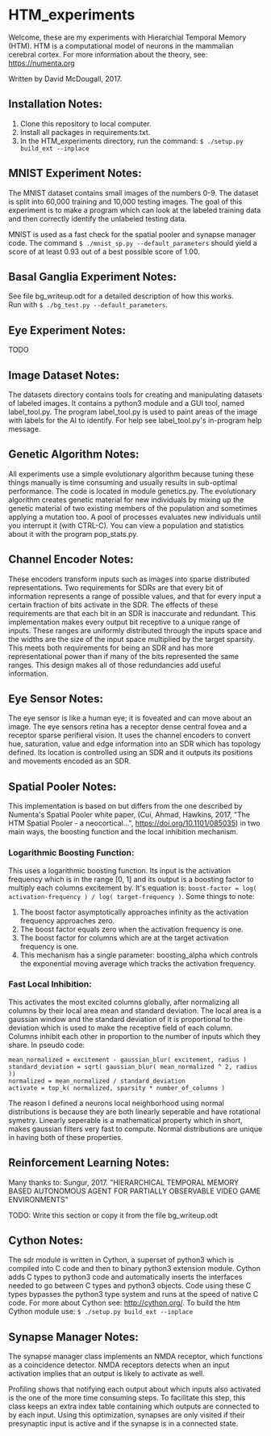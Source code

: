 # HTM_experiments

Welcome, these are my experiments with Hierarchial Temporal Memory (HTM).  HTM
is a computational model of neurons in the mammalian cerebral cortex.  For more
information about the theory, see: https://numenta.org

Written by David McDougall, 2017.

## Installation Notes:
1) Clone this repository to local computer.
2) Install all packages in requirements.txt.
3) In the HTM_experiments directory, run the command: `$ ./setup.py build_ext --inplace`

## MNIST Experiment Notes:

The MNIST dataset contains small images of the numbers 0-9.  The dataset is
split into 60,000 training and 10,000 testing images.  The goal of this
experiment is to make a program which can look at the labeled training data and
then correctly identify the unlabeled testing data.

MNIST is used as a fast check for the spatial pooler and synapse manager code.
The command `$ ./mnist_sp.py --default_parameters` should yield a score of at
least 0.93 out of a best possible score of 1.00.

## Basal Ganglia Experiment Notes:
See file bg_writeup.odt for a detailed description of how this works.  
Run with `$ ./bg_test.py --default_parameters`.

## Eye Experiment Notes:
  TODO

## Image Dataset Notes:
The datasets directory contains tools for creating and manipulating datasets of
labeled images.  It contains a python3 module and a GUI tool, named
label_tool.py.  The program label_tool.py is used to paint areas of the image
with labels for the AI to identify.  For help see label_tool.py's in-program
help message.

## Genetic Algorithm Notes:

All experiments use a simple evolutionary algorithm because tuning these things
manually is time consuming and usually results in sub-optimal performance.  The
code is located in module genetics.py.  The evolutionary algorithm creates
genetic material for new individuals by mixing up the genetic material of two
existing members of the population and sometimes applying a mutation too.  A
pool of processes evaluates new individuals until you interrupt it (with
CTRL-C).  You can view a population and statistics about it with the program
pop_stats.py.

## Channel Encoder Notes:

These encoders transform inputs such as images into sparse distributed
representations.  Two requirements for SDRs are that every bit of information
represents a range of possible values, and that for every input a certain
fraction of bits activate in the SDR.  The effects of these requirements are
that each bit in an SDR is inaccurate and redundant.  This implementation makes
every output bit receptive to a unique range of inputs.  These ranges are
uniformly distributed through the inputs space and the widths are the size of
the input space multiplied by the target sparsity.  This meets both requirements
for being an SDR and has more representational power than if many of the bits
represented the same ranges. This design makes all of those redundancies add
useful information.

## Eye Sensor Notes:

The eye sensor is like a human eye; it is foveated and can move about an image.
The eye sensors retina has a receptor dense central fovea and a receptor sparse
perifieral vision.  It uses the channel encoders to convert hue, saturation,
value and edge information into an SDR which has topology defined.  Its location
is controlled using an SDR and it outputs its positions and movements encoded as
an SDR.

## Spatial Pooler Notes:

This implementation is based on but differs from the one described by Numenta's
Spatial Pooler white paper, (Cui, Ahmad, Hawkins, 2017, "The HTM Spatial Pooler
\- a neocortical...", https://doi.org/10.1101/085035) in two main ways, the
boosting function and the local inhibition mechanism.

### Logarithmic Boosting Function:

This uses a logarithmic boosting function.  Its input is the activation
frequency which is in the range [0, 1] and its output is a boosting factor
to multiply each columns excitement by.  It's equation is: `boost-factor = log(
activation-frequency ) / log( target-frequency )`.  Some things to note:
1. The boost factor asymptotically approaches infinity as the activation
frequency approaches zero.
2. The boost factor equals zero when the activation frequency is one.
3. The boost factor for columns which are at the target activation frequency is
one.
4. This mechanism has a single parameter: boosting_alpha which controls the
exponential moving average which tracks the activation frequency.

### Fast Local Inhibition:

This activates the most excited columns globally, after normalizing all
columns by their local area mean and standard deviation.  The local area is
a gaussian window and the standard deviation of it is proportional to the
deviation which is used to make the receptive field of each column.
Columns inhibit each other in proportion to the number of inputs which they
share.  In pseudo code:

```
mean_normalized = excitement - gaussian_blur( excitement, radius )
standard_deviation = sqrt( gaussian_blur( mean_normalized ^ 2, radius ))
normalized = mean_normalized / standard_deviation
activate = top_k( normalized, sparsity * number_of_columns )
```

The reason I defined a neurons local neighborhood using normal distributions is
because they are both linearly seperable and have rotational symetry.  Linearly
seperable is a mathematical property which in short, makes gaussian filters very
fast to compute.  Normal distributions are unique in having both of these
properties.

## Reinforcement Learning Notes:
Many thanks to:  Sungur, 2017.  "HIERARCHICAL TEMPORAL MEMORY BASED AUTONOMOUS 
AGENT FOR PARTIALLY OBSERVABLE VIDEO GAME ENVIRONMENTS"

TODO: Write this section or copy it from the file bg_writeup.odt

## Cython Notes:

The sdr module is written in Cython, a superset of python3 which is compiled
into C code and then to binary python3 extension module.  Cython adds C types to
python3 code and automatically inserts the interfaces needed to go between C
types and python3 objects.  Code using these C types bypasses the python3 type
system and runs at the speed of native C code.  For more about Cython see:
http://cython.org/.  To build the htm Cython module use: `$ ./setup.py
build_ext --inplace`

## Synapse Manager Notes:
The synapse manager class implements an NMDA receptor, which functions as a
coincidence detector.  NMDA receptors detects when an input activation implies
that an output is likely to activate as well.

Profiling shows that notifying each output about which inputs also activated
is the one of the more time consuming steps.  To facilitate this step, this
class keeps an extra index table containing which outputs are connected to by
each input. Using this optimization, synapses are only visited if their
presynaptic input is active and if the synapse is in a connected state.
